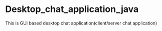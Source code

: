 # Desktop_chat_application_java
This is GUI based desktop chat application(client/server chat application)
